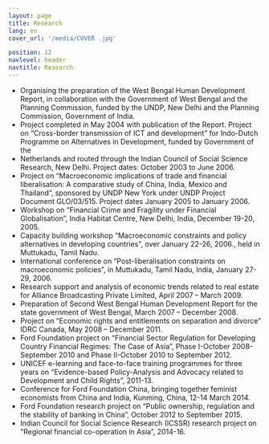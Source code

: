 ```yaml
---
layout: page
title: Research
lang: en
cover_url: '/media/COVER .jpg'

position: 12
navlevel: header
navtitle: Research
---
```



* Organising the preparation of the West Bengal Human Development Report, in collaboration with the Government of West Bengal and the Planning Commission, funded by the UNDP, New Delhi and the Planning Commission, Government of India.
* Project completed in May 2004 with publication of the Report.  Project on “Cross-border transmission of ICT and development” for Indo-Dutch Programme on Alternatives in Development, funded by Government of the
* Netherlands and routed through the Indian Council of Social Science Research, New Delhi. Project dates: October 2003 to June 2006.
* Project on “Macroeconomic implications of trade and financial liberalisation: A comparative study of China, India, Mexico and Thailand”, sponsored by UNDP New York under UNDP Project Document GLO/03/515. Project dates January 2005 to January 2006.
* Workshop on “Financial Crime and Fragility under Financial Globalisation”, India Habitat Centre, New Delhi, India, December 19-20, 2005.
* Capacity building workshop “Macroeconomic constraints and policy alternatives in developing countries", over January 22-26, 2006., held in Muttukadu, Tamil Nadu.
* International conference on “Post-liberalisation constraints on macroeconomic policies”, in Muttukadu, Tamil Nadu, India, January 27-29, 2006. 
* Research support and analysis of economic trends related to real estate for Alliance Broadcasting Private Limited, April 2007 – March 2009.
* Preparation of Second West Bengal Human Development Report for the state government of West Bengal, March 2007 – December 2008.
* Project on “Economic rights and entitlements on separation and divorce” IDRC Canada, May 2008 – December 2011.
* Ford Foundation project on “Financial Sector Regulation for Developing Country Financial Regimes: The Case of Asia”, Phase I-October 2008-September 2010 and Phase II-October 2010 to September 2012.
* UNICEF e-learning and face-to-face training programmes for three years on “Evidence-based Policy-Analysis and Advocacy related to Development and Child Rights”, 2011-13.
* Conference for Ford Foundation China, bringing together feminist economists from China and India, Kunming, China, 12-14 March 2014.
* Ford Foundation research project on “Public ownership, regulation and the stability of banking in China”, October 2012 to September 2015.
* Indian Council for Social Science Research (ICSSR) research project on “Regional financial co-operation in Asia”, 2014-16.